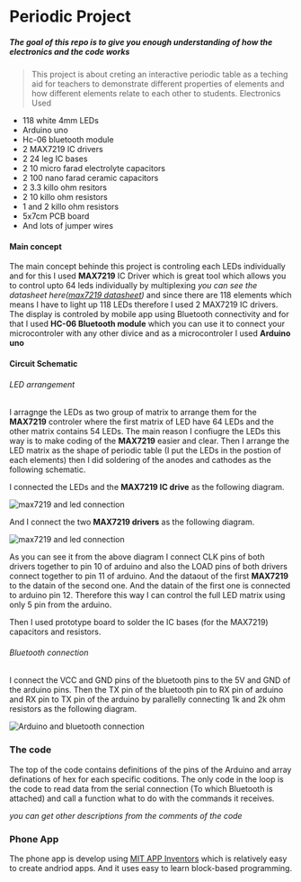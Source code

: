 # Periodic Project

##### The goal of this repo is to give you enough understanding of how the electronics and the code works
>This project is about creting an interactive periodic table as a teching aid for teachers to demonstrate different properties of elements and how different elements relate to each other to students.
> Electronics Used
* 118 white 4mm LEDs
* Arduino uno
* Hc-06 bluetooth module
* 2 MAX7219 IC drivers
* 2 24 leg IC bases
* 2 10 micro farad electrolyte capacitors
* 2 100 nano farad ceramic capacitors
* 2 3.3 killo ohm resitors
* 2 10 killo ohm resistors
* 1 and 2 killo ohm resistors
* 5x7cm PCB board
* And lots of jumper wires

#### Main concept

The main concept behinde this project is controling each LEDs individually and for this I used **MAX7219** IC Driver which is great tool which allows you to control upto 64 leds individually by multiplexing *you can see the datasheet here([max7219 datasheet](https://datasheets.maximintegrated.com/en/ds/MAX7219-MAX7221.pdf))* and since there are 118 elements which means I have to light up 118 LEDs therefore I used 2 MAX7219 IC drivers. 
The display is controled by mobile app using Bluetooth connectivity and for that I used **HC-06 Bluetooth module** which you can use it to connect your microcontroler with any other divice and as a microcontroler I used **Arduino uno**

#### Circuit Schematic

###### LED arrangement
I arragnge the LEDs as two group of matrix to arrange them for the **MAX7219** controler where the first matrix of LED have 64 LEDs and the other matrix contains 54 LEDs. The main reason I confiugre the LEDs this way is to make coding of the **MAX7219** easier and clear. Then I arrange the LED matrix as the shape of periodic table (I put the LEDs in the postion of each elements) then I did soldering of the anodes and cathodes as the following schematic.

I connected the LEDs and the **MAX7219 IC drive** as the following diagram.

![max7219 and led connection](https://electronoobs.com/images/Arduino/tut_14/max_logo.png)

And I connect the two **MAX7219 drivers** as the following diagram.

![max7219 and led connection](https://foto.askix.com/upload/2/29/229a8791cd375f9c0ee27f4816106142.jpg)

As you can see it from the above diagram I connect CLK pins of both drivers together to pin 10 of arduino and also the LOAD pins of both drivers connect together to pin 11 of arduino. And the dataout of the first **MAX7219** to the datain of the second one. And the datain of the first one is connected to arduino pin 12. Therefore this way I can control the full LED matrix using only 5 pin from the arduino.

Then I used prototype board to solder the IC bases (for the MAX7219) capacitors and resistors.

###### Bluetooth connection

I connect the VCC and GND pins of the bluetooth pins to the 5V and GND of the arduino pins. Then the TX pin of the bluetooth pin to RX pin of arduino and RX pin to TX pin of the arduino by parallelly connecting 1k and 2k ohm resistors as the following diagram.

![Arduino and bluetooth connection](https://i.ytimg.com/vi/lvPUOM8UR4I/maxresdefault.jpg)

### The code

The top of the code contains definitions of the pins of the Arduino and array definations of hex for each specific coditions.
The only code in the loop is the code to read data from the serial connection (To which Bluetooth is attached) and call a function what to do with the commands it receives.

*you can get other descriptions from the comments of the code*

### Phone App

The phone app is develop using [MIT APP Inventors](https://appinventor.mit.edu/)
which is relatively easy to create andriod apps. And it uses easy to learn block-based programming.
